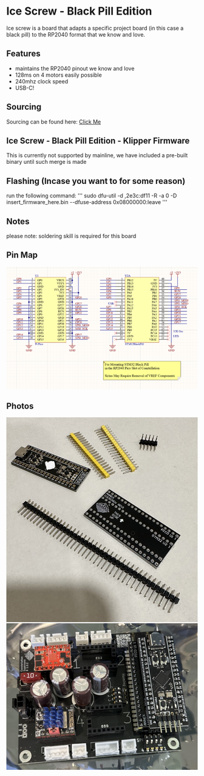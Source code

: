 # Ice Screw - Black Pill Edition
Ice screw is a board that adapts a specific project board (in this case a black pill) to the RP2040 format that we know and love.

## Features
- maintains the RP2040 pinout we know and love
- 128ms on 4 motors easily possible
- 240mhz clock speed
- USB-C!

## Sourcing
Sourcing can be found here: [Click Me](https://docs.google.com/spreadsheets/d/1O3eyVuQ6M4F03MJSDs4Z71_XyNjXL5HFTZr1jsaAtRc/edit?usp=sharing)

## Ice Screw - Black Pill Edition - Klipper Firmware
This is currently not supported by mainline, we have included a pre-built binary until such merge is made

## Flashing (Incase you want to for some reason)
run the following command:
'''
sudo dfu-util -d ,2e3c:df11 -R -a 0 -D insert_firmware_here.bin --dfuse-address 0x08000000:leave
'''

## Notes
please note: soldering skill is required for this board

## Pin Map
 ![Pin Map](pinmap/pinmap.png?raw=true)

## Photos
![Kit Image](images/kit.jpg?raw=true)
![Kit Image 2](images/installed_in_supernova.jpg?raw=true)